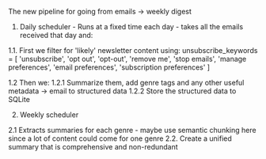 The new pipeline for going from emails -> weekly digest

1. Daily scheduler - Runs at a fixed time each day - takes all the emails received that day and:
   
1.1. First we filter for 'likely' newsletter content using:
unsubscribe_keywords = [
    'unsubscribe', 'opt out', 'opt-out', 'remove me', 'stop emails',
    'manage preferences', 'email preferences', 'subscription preferences'
]

1.2 Then we:
1.2.1 Summarize them, add genre tags and any other useful metadata -> email to structured data
1.2.2 Store the structured data to SQLite


2. Weekly scheduler 

2.1 Extracts summaries for each genre - maybe use semantic chunking here since a lot of content could come for one genre
2.2. Create a unified summary that is comprehensive and non-redundant